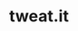 ---
layout: portfolio_entry
url-title: tweat.it
title: tweat.it
image: ../img/TweatIt.png
desc: The easiest way to find a food truck near you in NYC. I created the Android version.
site-url: http://tweat.it/about#about
---